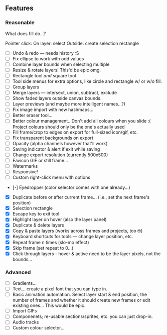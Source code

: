 ## Features

### Reasonable

What does fill do...?

Pointer click:
  On layer: select
  Outside: create selection rectangle

- [ ] Undo & redo — needs history :S
- [ ] Fix ellipse to work with odd values
- [ ] Combine layer bounds when selecting multiple
- [ ] Resize & rotate layers! This'd be epic omg.
- [ ] Rectangle tool *and* square tool
- [ ] Tool side menus for extra options, like circle and rectangle w/ or w/o fill.
- [ ] Group layers
- [ ] Merge layers — intersect, union, subtract, exclude
- [ ] Show faded layers outside canvas bounds.
- [ ] Layer previews (and maybe more intelligent names...?)
- [ ] Fix image import with new hashmaps...
- [ ] Better eraser tool...
- [ ] Better colour management.. Don't add all colours when you slide :( Project colours should only be the one's actually used
- [ ] Fill frame/crop to edges on export for full-sized icon/gif, etc.
- [ ] Fix transparent backgrounds on export
- [ ] Opacity (alpha channels however that'll work)
- [ ] Saving indicator & alert if exit while saving
- [ ] Change export resolution (currently 500x500)
- [ ] Favicon GIF or still frame...
- [ ] Watermarks
- [ ] Responsive!
- [ ] Custom right-click menu with options
- [-] Eyedropper (color selector comes with one already...)
- [x] Duplicate before or after current frame... (i.e., set the next frame's position)
- [x] Selection rectangle
- [x] Escape key to exit tool
- [x] Highlight layer on hover (also the layer panel)
- [x] Duplicate & delete layers
- [x] Copy & paste layers (works across frames and projects, too 🤓)
- [x] Keyboard shortcuts for tools — change layer position, etc.
- [x] Repeat frame n times (slo-mo effect)
- [x] Skip frame (set repeat to 0...)
- [x] Click through layers - hover & active need to be the layer pixels, not the bounds...

### Advanced

- [ ] Gradients...
- [ ] Text... create a pixel font that you can type in.
- [ ] Basic animation automation. Select layer start & end position, the number of frames and whether it should create new frames or edit existing ones... This would be epic.
- [ ] Import GIFs
- [ ] Componenets; re-usable sections/sprites, etc. you can just drop-in.
- [ ] Audio tracks
- [ ] Custom colour selector...